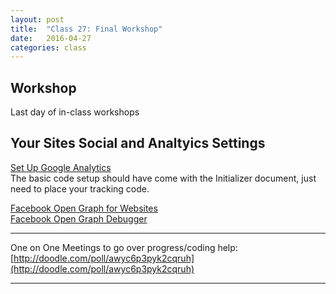 ```yaml
---
layout: post
title:  "Class 27: Final Workshop"
date:   2016-04-27
categories: class
---
```


## Workshop  
Last day of in-class workshops


## Your Sites Social and Analtyics Settings ##
[Set Up Google Analytics](https://support.google.com/analytics/answer/1008080?hl=en)  
The basic code setup should have come with the Initializer document, just need to place your tracking code.

[Facebook Open Graph for Websites](https://developers.facebook.com/docs/reference/opengraph/object-type/website/)  
[Facebook Open Graph Debugger](https://developers.facebook.com/tools/debug/)  


---

One on One Meetings to go over progress/coding help:   [http://doodle.com/poll/awyc6p3pyk2cqruh](http://doodle.com/poll/awyc6p3pyk2cqruh)  

---
